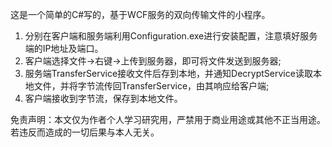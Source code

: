 这是一个简单的C#写的，基于WCF服务的双向传输文件的小程序。

1. 分别在客户端和服务端利用Configuration.exe进行安装配置，注意填好服务端的IP地址及端口。
2. 客户端选择文件->右键->上传到服务器，即可将文件发送到服务器;
3. 服务端TransferService接收文件后存到本地，并通知DecryptService读取本地文件，并将字节流传回TransferService，由其响应给客户端;
4. 客户端接收到字节流，保存到本地文件。

免责声明：本文仅为作者个人学习研究用，严禁用于商业用途或其他不正当用途。若违反而造成的一切后果与本人无关。